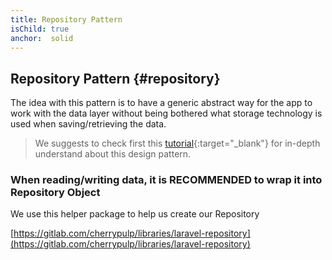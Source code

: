 ```yaml
---
title: Repository Pattern
isChild: true
anchor:  solid
---
```


##  Repository Pattern {#repository}

The idea with this pattern is to have a generic abstract way for the app to work with the data layer without being bothered what storage technology is used when saving/retrieving the data.

> We suggests to check first this [tutorial](https://medium.com/@jsdecena/refactor-the-simple-tdd-in-laravel-a92dd48f2cdd){:target="_blank"} for in-depth understand about this design pattern.

### When reading/writing data, it is RECOMMENDED to wrap it into Repository Object

We use this helper package to help us create our Repository

[https://gitlab.com/cherrypulp/libraries/laravel-repository](https://gitlab.com/cherrypulp/libraries/laravel-repository)

```

```
